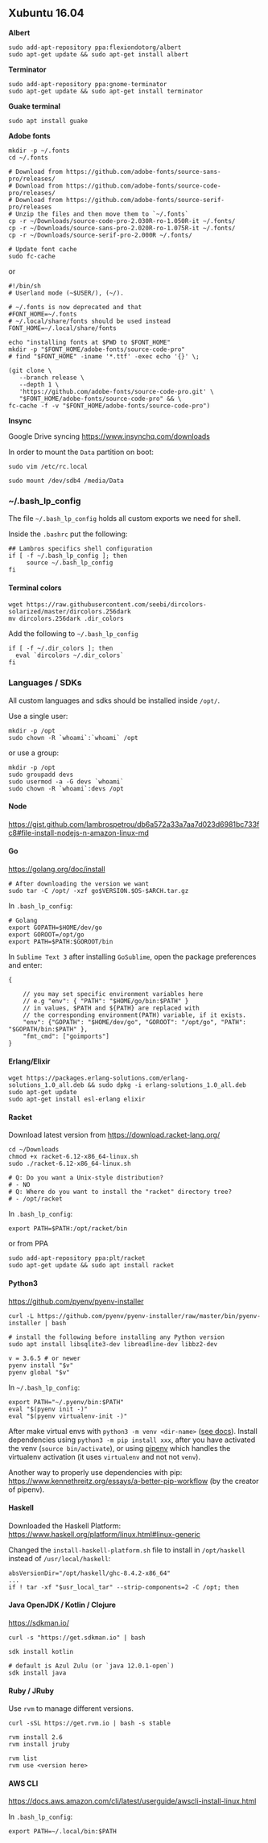 ## Xubuntu 16.04

**Albert**

```
sudo add-apt-repository ppa:flexiondotorg/albert
sudo apt-get update && sudo apt-get install albert
```

**Terminator**

```
sudo add-apt-repository ppa:gnome-terminator
sudo apt-get update && sudo apt-get install terminator
```

**Guake terminal**

```
sudo apt install guake
```

**Adobe fonts**

```
mkdir -p ~/.fonts
cd ~/.fonts

# Download from https://github.com/adobe-fonts/source-sans-pro/releases/
# Download from https://github.com/adobe-fonts/source-code-pro/releases/
# Download from https://github.com/adobe-fonts/source-serif-pro/releases
# Unzip the files and then move them to `~/.fonts`
cp -r ~/Downloads/source-code-pro-2.030R-ro-1.050R-it ~/.fonts/
cp -r ~/Downloads/source-sans-pro-2.020R-ro-1.075R-it ~/.fonts/
cp -r ~/Downloads/source-serif-pro-2.000R ~/.fonts/

# Update font cache
sudo fc-cache
```

or 

```
#!/bin/sh
# Userland mode (~$USER/), (~/).

# ~/.fonts is now deprecated and that
#FONT_HOME=~/.fonts
# ~/.local/share/fonts should be used instead
FONT_HOME=~/.local/share/fonts

echo "installing fonts at $PWD to $FONT_HOME"
mkdir -p "$FONT_HOME/adobe-fonts/source-code-pro"
# find "$FONT_HOME" -iname '*.ttf' -exec echo '{}' \;

(git clone \
   --branch release \
   --depth 1 \
   'https://github.com/adobe-fonts/source-code-pro.git' \
   "$FONT_HOME/adobe-fonts/source-code-pro" && \
fc-cache -f -v "$FONT_HOME/adobe-fonts/source-code-pro")
```

**Insync**

Google Drive syncing https://www.insynchq.com/downloads

In order to mount the `Data` partition on boot:

```
sudo vim /etc/rc.local

sudo mount /dev/sdb4 /media/Data
```

### ~/.bash_lp_config

The file `~/.bash_lp_config` holds all custom exports we need for shell.

Inside the `.bashrc` put the following:

```
## Lambros specifics shell configuration
if [ -f ~/.bash_lp_config ]; then
     source ~/.bash_lp_config
fi
```

#### Terminal colors

```
wget https://raw.githubusercontent.com/seebi/dircolors-solarized/master/dircolors.256dark  
mv dircolors.256dark .dir_colors
```

Add the following to `~/.bash_lp_config`

```
if [ -f ~/.dir_colors ]; then  
  eval `dircolors ~/.dir_colors`
fi 
```

### Languages / SDKs

All custom languages and sdks should be installed inside `/opt/`.

Use a single user:

```
mkdir -p /opt
sudo chown -R `whoami`:`whoami` /opt
```

or use a group:

```
mkdir -p /opt
sudo groupadd devs
sudo usermod -a -G devs `whoami`
sudo chown -R `whoami`:devs /opt
```

#### Node

https://gist.github.com/lambrospetrou/db6a572a33a7aa7d023d6981bc733fc8#file-install-nodejs-n-amazon-linux-md

#### Go

https://golang.org/doc/install

```
# After downloading the version we want
sudo tar -C /opt/ -xzf go$VERSION.$OS-$ARCH.tar.gz
```

In `.bash_lp_config`:

```
# Golang
export GOPATH=$HOME/dev/go
export GOROOT=/opt/go
export PATH=$PATH:$GOROOT/bin
```

In `Sublime Text 3` after installing `GoSublime`, open the package preferences and enter:

```
{

	// you may set specific environment variables here
	// e.g "env": { "PATH": "$HOME/go/bin:$PATH" }
	// in values, $PATH and ${PATH} are replaced with
	// the corresponding environment(PATH) variable, if it exists.
	"env": {"GOPATH": "$HOME/dev/go", "GOROOT": "/opt/go", "PATH": "$GOPATH/bin:$PATH" },
	"fmt_cmd": ["goimports"]
}
```

#### Erlang/Elixir

```
wget https://packages.erlang-solutions.com/erlang-solutions_1.0_all.deb && sudo dpkg -i erlang-solutions_1.0_all.deb
sudo apt-get update
sudo apt-get install esl-erlang elixir
```

#### Racket

Download latest version from https://download.racket-lang.org/

```
cd ~/Downloads
chmod +x racket-6.12-x86_64-linux.sh
sudo ./racket-6.12-x86_64-linux.sh

# Q: Do you want a Unix-style distribution?
# - NO
# Q: Where do you want to install the "racket" directory tree?
# - /opt/racket
```

In `.bash_lp_config`:

```
export PATH=$PATH:/opt/racket/bin
```

or from PPA

```
sudo add-apt-repository ppa:plt/racket
sudo apt-get update && sudo apt install racket
```

#### Python3

https://github.com/pyenv/pyenv-installer

```
curl -L https://github.com/pyenv/pyenv-installer/raw/master/bin/pyenv-installer | bash

# install the following before installing any Python version
sudo apt install libsqlite3-dev libreadline-dev libbz2-dev

v = 3.6.5 # or newer
pyenv install "$v"
pyenv global "$v"
```

In `~/.bash_lp_config`: 

```
export PATH="~/.pyenv/bin:$PATH"
eval "$(pyenv init -)"
eval "$(pyenv virtualenv-init -)"
```

After make virtual envs with `python3 -m venv <dir-name>` ([see docs](https://packaging.python.org/tutorials/installing-packages/#creating-virtual-environments)). Install dependencies using `python3 -m pip install xxx`, after you have activated the venv (`source bin/activate`), or using [pipenv](https://packaging.python.org/tutorials/managing-dependencies/#managing-dependencies) which handles the virtualenv activation (it uses `virtualenv` and not not `venv`).

Another way to properly use dependencies with pip: https://www.kennethreitz.org/essays/a-better-pip-workflow (by the creator of pipenv).

#### Haskell

Downloaded the Haskell Platform: https://www.haskell.org/platform/linux.html#linux-generic

Changed the `install-haskell-platform.sh` file to install in `/opt/haskell` instead of `/usr/local/haskell`:

```
absVersionDir="/opt/haskell/ghc-8.4.2-x86_64"
...
if ! tar -xf "$usr_local_tar" --strip-components=2 -C /opt; then

```

#### Java OpenJDK / Kotlin / Clojure

https://sdkman.io/

```
curl -s "https://get.sdkman.io" | bash

sdk install kotlin

# default is Azul Zulu (or `java 12.0.1-open`)
sdk install java
```

#### Ruby / JRuby

Use `rvm` to manage different versions.

```
curl -sSL https://get.rvm.io | bash -s stable

rvm install 2.6
rvm install jruby

rvm list
rvm use <version here>
```

#### AWS CLI

https://docs.aws.amazon.com/cli/latest/userguide/awscli-install-linux.html

In `.bash_lp_config`:

```
export PATH=~/.local/bin:$PATH
```
